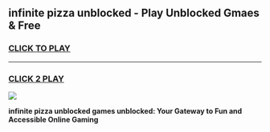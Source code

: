 
## infinite pizza unblocked - Play Unblocked Gmaes & Free
<h3>
<a href="https://news.freeplayer.one?title=infinite_pizza_unblocked&ref=23F">CLICK TO PLAY</a></h3>
<hr>

<h3>
<a href="https://news.freeplayer.one?title=infinite_pizza_unblocked&ref=23F">CLICK 2 PLAY</a>
  
</h3>

<a href="https://news.freeplayer.one?title=infinite_pizza_unblocked&ref=23F/"><img src="https://clearcache.store/games.png"></a>


**infinite pizza unblocked games unblocked: Your Gateway to Fun and Accessible Online Gaming**
